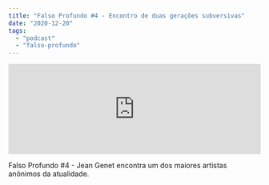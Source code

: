 ```yaml
---
title: "Falso Profundo #4 - Encontro de duas gerações subversivas"
date: "2020-12-20"
tags: 
  - "podcast"
  - "falso-profundo"
---
```


<iframe style="width: 100%; height: 180px;" src="https://anchor.fm/MonoEstéreo/embed/episodes/Falso-Profundo-4---Encontro-de-duas-geraes-subversivas-eo0tbm" width="100%" height="180px" frameborder="0" scrolling="no"></iframe>

Falso Profundo #4 - Jean Genet encontra um dos maiores artistas anônimos da atualidade.
